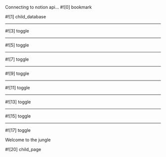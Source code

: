 Connecting to notion api...
#![0] bookmark

#![1] child_database

***
#![3] toggle

***
#![5] toggle

***
#![7] toggle

***
#![9] toggle

***
#![11] toggle

***
#![13] toggle

***
#![15] toggle

***
#![17] toggle



Welcome to the jungle

#![20] child_page

